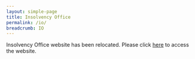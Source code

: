 ```yaml
---
layout: simple-page
title: Insolvency Office
permalink: /io/
breadcrumb: IO
---
```


Insolvency Office website has been relocated. Please click [here](https://www.mlaw.gov.sg/io) to access the website. 
